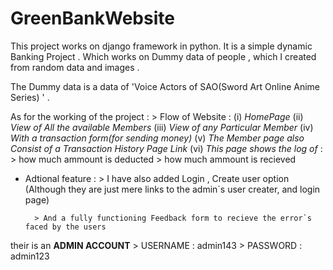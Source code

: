 ﻿# GreenBankWebsite


This project works on django framework in  python. It is a simple dynamic Banking Project . Which works on Dummy data of people , which I created from random data and images . 

The Dummy data is a data of 'Voice Actors of SAO(Sword Art Online Anime Series) ' .

As for the working of the project :
    > Flow of Website : 
                      (i)        *HomePage* 
                      (ii)       *View of All the available Members*
                       (iii)      *View of any Particular Member*
                      (iv)       *With a transaction form(for sending money)*
                       (v)        *The Member page also Consist of a Transaction History Page Link*
                       (vi)       *This page shows the log of* :
                                        >       how much ammount is deducted
                                        >       how much ammount is recieved


* Adtional feature :
        > I have also added Login , Create user option
        (Although they are just mere links to the admin`s user creater, and login  page)

        > And a fully functioning Feedback form to recieve the error`s faced by the users


their is an **ADMIN ACCOUNT** 
            >   USERNAME   :   admin143
            >   PASSWORD   :   admin123
